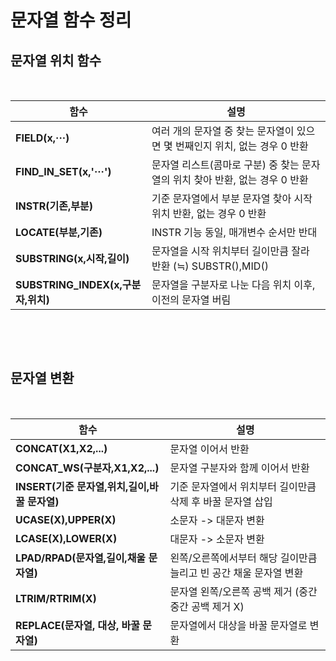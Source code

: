  # 문자열 함수 정리
 ## 문자열 위치 함수

<br>

| **함수**                         | **설명**                                         |
| ------------------------------ | ---------------------------------------------- |
| **FIELD(x,···)**               | 여러 개의 문자열 중 찾는 문자열이 있으면 몇 번째인지 위치, 없는 경우 0 반환  |
| **FIND\_IN\_SET(x,'···')**     | 문자열 리스트(콤마로 구분) 중 찾는 문자열의 위치 찾아 반환, 없는 경우 0 반환 |
| **INSTR(기존,부분)**               | 기준 문자열에서 부분 문자열 찾아 시작 위치 반환, 없는 경우 0 반환        |
| **LOCATE(부분,기존)**              | INSTR 기능 동일, 매개변수 순서만 반대                       |
| **SUBSTRING(x,시작,길이)**         | 문자열을 시작 위치부터 길이만큼 잘라 반환 (≒) SUBSTR(),MID()     |
| **SUBSTRING\_INDEX(x,구분자,위치)** | 문자열을 구분자로 나눈 다음 위치 이후, 이전의 문자열 버림              |

<br>

 
## 문자열 변환

<br>

| **함수**                          | **설명**                                |
| ------------------------------- | ------------------------------------- |
| **CONCAT(X1,X2,...)**           | 문자열 이어서 반환                            |
| **CONCAT\_WS(구분자,X1,X2,...)**   | 문자열 구분자와 함께 이어서 반환                    |
| **INSERT(기준 문자열,위치,길이,바꿀 문자열)** | 기준 문자열에서 위치부터 길이만큼 삭제 후 바꿀 문자열 삽입     |
| **UCASE(X),UPPER(X)**           | 소문자 -> 대문자 변환                         |
| **LCASE(X),LOWER(X)**           | 대문자 -> 소문자 변환                         |
| **LPAD/RPAD(문자열,길이,채울 문자열)**    | 왼쪽/오른쪽에서부터 해당 길이만큼 늘리고 빈 공간 채울 문자열 변환 |
| **LTRIM/RTRIM(X)**              | 문자열 왼쪽/오른쪽 공백 제거 (중간 중간 공백 제거 X)      |
| **REPLACE(문자열, 대상, 바꿀 문자열)**    | 문자열에서 대상을 바꿀 문자열로 변환                  |

